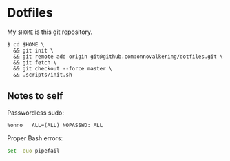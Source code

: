 # Dotfiles
My `$HOME` is this git repository.

```shell
$ cd $HOME \
  && git init \
  && git remote add origin git@github.com:onnovalkering/dotfiles.git \
  && git fetch \
  && git checkout --force master \
  && .scripts/init.sh
```

## Notes to self

Passwordless sudo:
```
%onno	ALL=(ALL) NOPASSWD: ALL
```

Proper Bash errors:
```bash
set -euo pipefail
```